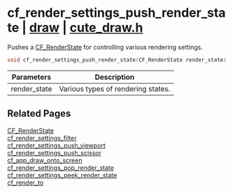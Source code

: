 # cf_render_settings_push_render_state | [draw](https://github.com/RandyGaul/cute_framework/blob/master/docs/draw_readme.md) | [cute_draw.h](https://github.com/RandyGaul/cute_framework/blob/master/include/cute_draw.h)

Pushes a [CF_RenderState](https://github.com/RandyGaul/cute_framework/blob/master/docs/graphics/cf_renderstate.md) for controlling various rendering settings.

```cpp
void cf_render_settings_push_render_state(CF_RenderState render_state);
```

Parameters | Description
--- | ---
render_state | Various types of rendering states.

## Related Pages

[CF_RenderState](https://github.com/RandyGaul/cute_framework/blob/master/docs/graphics/cf_renderstate.md)  
[cf_render_settings_filter](https://github.com/RandyGaul/cute_framework/blob/master/docs/draw/cf_render_settings_filter.md)  
[cf_render_settings_push_viewport](https://github.com/RandyGaul/cute_framework/blob/master/docs/draw/cf_render_settings_push_viewport.md)  
[cf_render_settings_push_scissor](https://github.com/RandyGaul/cute_framework/blob/master/docs/draw/cf_render_settings_push_scissor.md)  
[cf_app_draw_onto_screen](https://github.com/RandyGaul/cute_framework/blob/master/docs/app/cf_app_draw_onto_screen.md)  
[cf_render_settings_pop_render_state](https://github.com/RandyGaul/cute_framework/blob/master/docs/draw/cf_render_settings_pop_render_state.md)  
[cf_render_settings_peek_render_state](https://github.com/RandyGaul/cute_framework/blob/master/docs/draw/cf_render_settings_peek_render_state.md)  
[cf_render_to](https://github.com/RandyGaul/cute_framework/blob/master/docs/draw/cf_render_to.md)  
